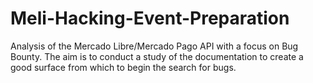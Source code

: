 # Meli-Hacking-Event-Preparation
Analysis of the Mercado Libre/Mercado Pago API with a focus on Bug Bounty. The aim is to conduct a study of the documentation to create a good surface from which to begin the search for bugs.
